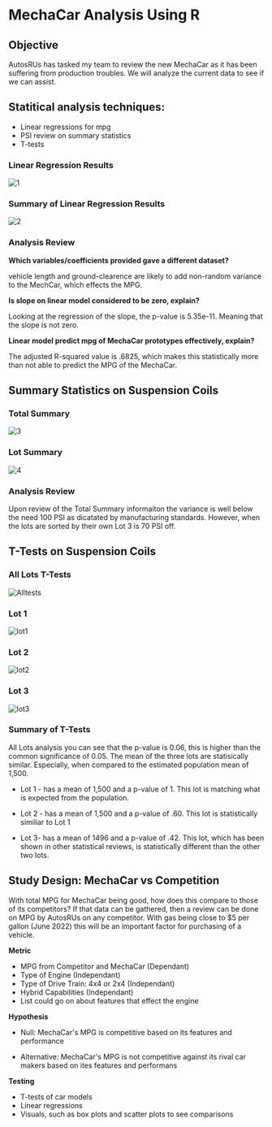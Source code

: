# MechaCar Analysis Using R

## Objective

AutosRUs has tasked my team to review the new MechaCar as it has been suffering from production troubles. We will analyze the current data to see if we can assist.

## Statitical analysis techniques:
  - Linear regressions for mpg
  - PSI review on summary statistics
  - T-tests 
 

### Linear Regression Results

![1](https://user-images.githubusercontent.com/107363203/204184698-006046f1-dbc6-4e9f-8f4f-8c04945aa343.png)

### Summary of Linear Regression Results

![2](https://user-images.githubusercontent.com/107363203/204184729-74fe67c8-7891-4860-bcab-3ecd147e1f64.png)

### Analysis Review
**Which variables/coefficients provided gave a different dataset?**

vehicle length and ground-clearence are likely to add non-random variance to the MechCar, which effects the MPG.

**Is slope on linear model considered to be zero, explain?**

Looking at the regression of the slope, the p-value is 5.35e-11. Meaning that the slope is not zero.

**Linear model predict mpg of MechaCar prototypes effectively, explain?**

The adjusted R-squared value is .6825, which makes this statistically more than not able to predict the MPG of the MechaCar.

## Summary Statistics on Suspension Coils

### Total Summary
![3](https://user-images.githubusercontent.com/107363203/204184754-a7a2ae12-454d-40a3-b558-41f5960b8b6f.png)
### Lot Summary
![4](https://user-images.githubusercontent.com/107363203/204185238-c8fa311f-4354-4eb7-8191-36ed1c3325af.png)


### Analysis Review


Upon review of the Total Summary informaiton the variance is well below the need 100 PSI as dicatated by manufacturing standards. However, when the lots are sorted by their own Lot 3 is 70 PSI off. 

## T-Tests on Suspension Coils

### All Lots T-Tests
![Alltests](https://user-images.githubusercontent.com/107363203/204185293-2487393e-a555-411f-aa5d-d5ef6aa9603a.png)


### Lot 1

![lot1](https://user-images.githubusercontent.com/107363203/204185305-e2e3f0c5-9f3b-4ac3-becf-a485119826b8.png)

### Lot 2

![lot2](https://user-images.githubusercontent.com/107363203/204185323-135341b7-5591-4e80-9da6-b7c268a4c38d.png)

### Lot 3

![lot3](https://user-images.githubusercontent.com/107363203/204185336-e0f5be39-6df1-4c9d-9e45-9f6cb8b625b1.png)

### Summary of T-Tests

All Lots analysis you can see that the p-value is 0.06, this is higher than the common significance of 0.05. The mean of the three lots are statisically similar. Especially, when compared to the estimated population mean of 1,500.

- Lot 1 - has a mean of 1,500 and a p-value of 1. This lot is matching what is expected from the population. 

- Lot 2 - has a mean of 1,500 and a p-value of .60. This lot is statistically similiar to Lot 1

- Lot 3- has a mean of 1496 and a p-value of .42. This lot, which has been shown in other statistical reviews, is statistically different than the other two lots. 

## Study Design: MechaCar vs Competition

With total MPG for MechaCar being good, how does this compare to those of its competitors? If that data can be gathered, then a review can be done on MPG by AutosRUs on any competitor. With gas being close to $5 per gallon (June 2022) this will be an important factor for purchasing of a vehicle. 

**Metric**
  - MPG from Competitor and MechaCar (Dependant)
  - Type of Engine (Independant)
  - Type of Drive Train: 4x4 or 2x4 (Independant)
  - Hybrid Capabilities (Independant)
  - List could go on about features that effect the engine
  
  **Hypothesis**
  
  - Null: MechaCar's MPG is competitive based on its features and performance
  
  - Alternative: MechaCar's MPG is not competitive against its rival car makers based on ites features and performans
  
  **Testing**
  
  - T-tests of car models
  - Linear regressions
  - Visuals, such as box plots and scatter plots to see comparisons
  




